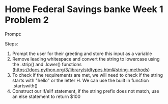 # Home Federal Savings banke Week 1 Problem 2

Prompt:

Steps:
1) Prompt the user for their greeting and store this input as a variable
2) Remove leading whitespace and convert the string to lowercase using the .strip() and .lower() functions (https://docs.python.org/3/library/stdtypes.html#string-methods)
3) To check if the requirements are met, we will need to check if the string starts with "hello" or the letter H. We can use the built in function .startswith() 
4) Construct our if/elif statement, if the string prefix does not match, use an else statement to return $100
